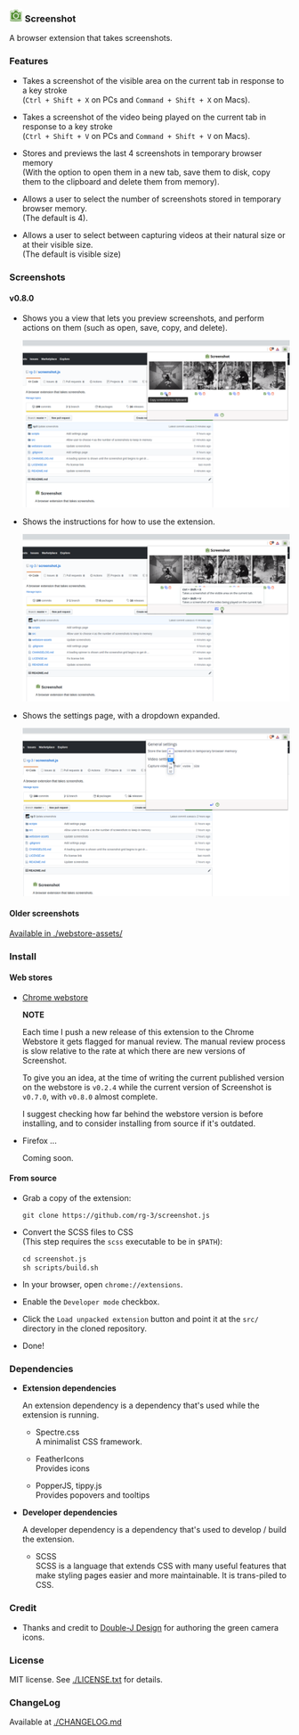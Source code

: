 ### ![logo](src/images/camera24.png) Screenshot

A browser extension that takes screenshots.

### Features

* Takes a screenshot of the visible area on the current tab in response to
  a key stroke  
  (`Ctrl + Shift + X` on PCs and  `Command + Shift + X` on Macs).

* Takes a screenshot of the video being played on the current tab in response to
  a key stroke  
  (`Ctrl + Shift + V` on PCs and  `Command + Shift + V` on Macs).

* Stores and previews the last 4 screenshots in temporary browser memory  
  (With the option to open them in a new tab, save them to disk, copy them to
   the clipboard and delete them from memory).

* Allows a user to select the number of screenshots stored in temporary browser memory.  
  (The default is 4).

* Allows a user to select between capturing videos at their natural size or at
  their visible size.   
  (The default is visible size)

### Screenshots

#### v0.8.0

* Shows you a view that lets you preview screenshots, and perform actions on
  them (such as open, save, copy, and delete).

  ![screenshot](./webstore-assets/v0.8.0/copy_screenshot_v0.8.0_1280x800.png)

* Shows the instructions for how to use the extension.

  ![screenshot](./webstore-assets/v0.8.0/help_screenshot_v0.8.0_1280x800.png)

* Shows the settings page, with a dropdown expanded.

  ![screenshot](./webstore-assets/v0.8.0/settings_screenshot_v0.8.0_1280x800-1.png)

#### Older screenshots

[Available in ./webstore-assets/](./webstore-assets/)

### Install

#### Web stores

* [Chrome webstore](https://chrome.google.com/webstore/detail/screenshot/ehmcpclingghgidajkpodncclbginiak)

  __NOTE__

  Each time I push a new release of this extension to the Chrome Webstore it gets
  flagged for manual review. The manual review process is slow relative to the
  rate at which there are new versions of Screenshot.

  To give you an idea, at the time of writing the current published version on
  the webstore is `v0.2.4` while the current version of Screenshot is `v0.7.0`,
  with `v0.8.0` almost complete.

  I suggest checking how far behind the webstore version is before installing,
  and to consider installing from source if it's outdated.

* Firefox ...

  Coming soon.

#### From source

* Grab a copy of the extension:

      git clone https://github.com/rg-3/screenshot.js

* Convert the SCSS files to CSS  
  (This step requires the `scss` executable to be in `$PATH`):

      cd screenshot.js
      sh scripts/build.sh

* In your browser, open `chrome://extensions`.

* Enable the `Developer mode` checkbox.

* Click the `Load unpacked extension` button and point it at the `src/`
  directory in the cloned repository.

* Done!

### Dependencies

  * **Extension dependencies**

    An extension dependency is a dependency that's used while the extension
    is running.

    * Spectre.css  
      A minimalist CSS framework.

    * FeatherIcons  
      Provides icons

    * PopperJS, tippy.js  
      Provides popovers and tooltips

  * **Developer dependencies**

    A developer dependency is a dependency that's used to develop / build the
    extension.

      * SCSS  
        SCSS is a language that extends CSS with many useful features that make
        styling pages easier and more maintainable. It is trans-piled to CSS.

### Credit

  * Thanks and credit to
    [Double-J Design](http://www.iconarchive.com/artist/double-j-design.html)
    for authoring the green camera icons.

### License

MIT license. See [./LICENSE.txt](./LICENSE.txt) for details.

### ChangeLog

Available at [./CHANGELOG.md](./CHANGELOG.md)
